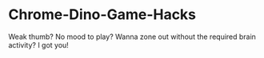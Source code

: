 # Chrome-Dino-Game-Hacks
Weak thumb? No mood to play? Wanna zone out without the required brain activity? I got you!
